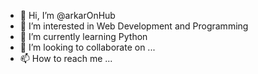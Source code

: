 - 👋 Hi, I’m @arkarOnHub
- 👀 I’m interested in Web Development and Programming
- 🌱 I’m currently learning Python
- 💞️ I’m looking to collaborate on ...
- 📫 How to reach me ...

<!---
arkarOnHub/arkarOnHub is a ✨ special ✨ repository because its `README.md` (this file) appears on your GitHub profile.
You can click the Preview link to take a look at your changes.
--->
